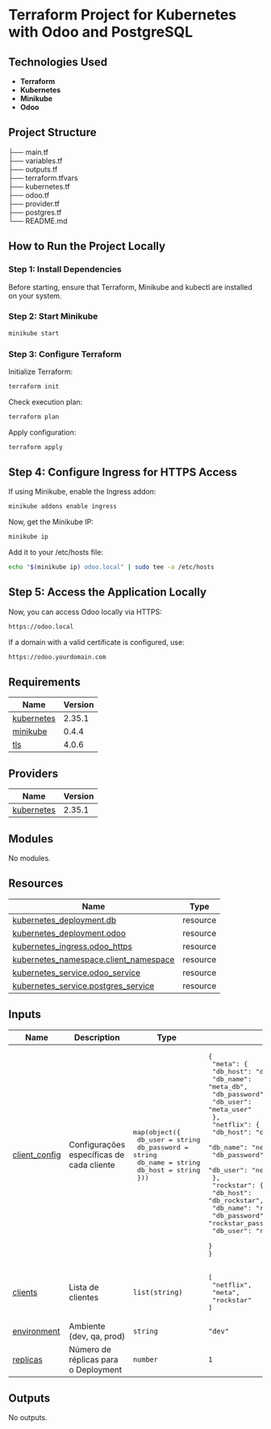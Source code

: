 # Terraform Project for Kubernetes with Odoo and PostgreSQL

## Technologies Used

- **Terraform** 
- **Kubernetes** 
- **Minikube**
- **Odoo**

## Project Structure

├── main.tf              
├── variables.tf         
├── outputs.tf           
├── terraform.tfvars     
├── kubernetes.tf        
├── odoo.tf              
├── provider.tf          
├── postgres.tf         
└── README.md           


## How to Run the Project Locally

### Step 1: Install Dependencies

Before starting, ensure that Terraform, Minikube  and kubectl are installed on your system.

### Step 2: Start Minikube

```bash
minikube start 
```

### Step 3: Configure Terraform

Initialize Terraform:

```bash
terraform init
```


Check execution plan:

```bash
terraform plan
```
Apply configuration:

```bash
terraform apply
```

## Step 4: Configure Ingress for HTTPS Access

If using Minikube, enable the Ingress addon:

```bash
minikube addons enable ingress
```

Now, get the Minikube IP:

```bash
minikube ip
```

Add it to your /etc/hosts file:

```bash
echo "$(minikube ip) odoo.local" | sudo tee -a /etc/hosts
```

## Step 5: Access the Application Locally


Now, you can access Odoo locally via HTTPS:

```bash
https://odoo.local
```

If a domain with a valid certificate is configured, use:

```bash
https://odoo.yourdomain.com
```




## Requirements

| Name | Version |
|------|---------|
| <a name="requirement_kubernetes"></a> [kubernetes](#requirement\_kubernetes) | 2.35.1 |
| <a name="requirement_minikube"></a> [minikube](#requirement\_minikube) | 0.4.4 |
| <a name="requirement_tls"></a> [tls](#requirement\_tls) | 4.0.6 |

## Providers

| Name | Version |
|------|---------|
| <a name="provider_kubernetes"></a> [kubernetes](#provider\_kubernetes) | 2.35.1 |

## Modules

No modules.

## Resources

| Name | Type |
|------|------|
| [kubernetes_deployment.db](https://registry.terraform.io/providers/hashicorp/kubernetes/2.35.1/docs/resources/deployment) | resource |
| [kubernetes_deployment.odoo](https://registry.terraform.io/providers/hashicorp/kubernetes/2.35.1/docs/resources/deployment) | resource |
| [kubernetes_ingress.odoo_https](https://registry.terraform.io/providers/hashicorp/kubernetes/2.35.1/docs/resources/ingress) | resource |
| [kubernetes_namespace.client_namespace](https://registry.terraform.io/providers/hashicorp/kubernetes/2.35.1/docs/resources/namespace) | resource |
| [kubernetes_service.odoo_service](https://registry.terraform.io/providers/hashicorp/kubernetes/2.35.1/docs/resources/service) | resource |
| [kubernetes_service.postgres_service](https://registry.terraform.io/providers/hashicorp/kubernetes/2.35.1/docs/resources/service) | resource |

## Inputs

| Name | Description | Type | Default | Required |
|------|-------------|------|---------|:--------:|
| <a name="input_client_config"></a> [client\_config](#input\_client\_config) | Configurações específicas de cada cliente | <pre>map(object({<br/>    db_user     = string<br/>    db_password = string<br/>    db_name     = string<br/>    db_host     = string<br/>  }))</pre> | <pre>{<br/>  "meta": {<br/>    "db_host": "db_meta",<br/>    "db_name": "meta_db",<br/>    "db_password": "meta_password",<br/>    "db_user": "meta_user"<br/>  },<br/>  "netflix": {<br/>    "db_host": "db_netflix",<br/>    "db_name": "netflix_db",<br/>    "db_password": "netflix_password",<br/>    "db_user": "netflix_user"<br/>  },<br/>  "rockstar": {<br/>    "db_host": "db_rockstar",<br/>    "db_name": "rockstar_db",<br/>    "db_password": "rockstar_password",<br/>    "db_user": "rockstar_user"<br/>  }<br/>}</pre> | no |
| <a name="input_clients"></a> [clients](#input\_clients) | Lista de clientes | `list(string)` | <pre>[<br/>  "netflix",<br/>  "meta",<br/>  "rockstar"<br/>]</pre> | no |
| <a name="input_environment"></a> [environment](#input\_environment) | Ambiente (dev, qa, prod) | `string` | `"dev"` | no |
| <a name="input_replicas"></a> [replicas](#input\_replicas) | Número de réplicas para o Deployment | `number` | `1` | no |

## Outputs

No outputs.
